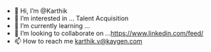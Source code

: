 - 👋 Hi, I’m @Karthik
- 👀 I’m interested in ... Talent Acquisition
- 🌱 I’m currently learning ...
- 💞️ I’m looking to collaborate on ...https://www.linkedin.com/feed/
- 📫 How to reach me karthik.v@kaygen.com

<!---
rkv9442/rkv9442 is a ✨ special ✨ repository because its `README.md` (this file) appears on your GitHub profile.
You can click the Preview link to take a look at your changes.
--->
